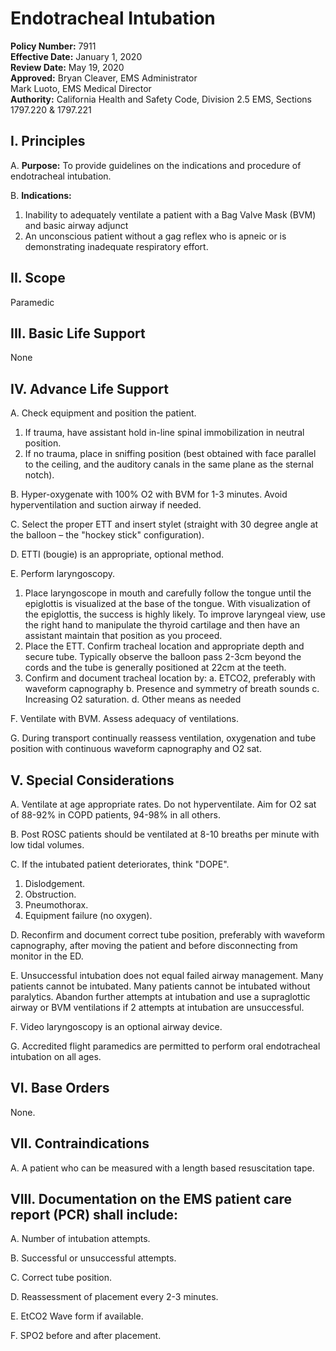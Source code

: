 # Endotracheal Intubation

**Policy Number:** 7911  
**Effective Date:** January 1, 2020  
**Review Date:** May 19, 2020  
**Approved:** Bryan Cleaver, EMS Administrator  
Mark Luoto, EMS Medical Director  
**Authority:** California Health and Safety Code, Division 2.5 EMS, Sections 1797.220 & 1797.221

## I. Principles

A. **Purpose:** To provide guidelines on the indications and procedure of endotracheal intubation.

B. **Indications:**
1. Inability to adequately ventilate a patient with a Bag Valve Mask (BVM) and basic airway adjunct
2. An unconscious patient without a gag reflex who is apneic or is demonstrating inadequate respiratory effort.

## II. Scope

Paramedic

## III. Basic Life Support

None

## IV. Advance Life Support

A. Check equipment and position the patient.
1. If trauma, have assistant hold in-line spinal immobilization in neutral position.
2. If no trauma, place in sniffing position (best obtained with face parallel to the ceiling, and the auditory canals in the same plane as the sternal notch).

B. Hyper-oxygenate with 100% O2 with BVM for 1-3 minutes. Avoid hyperventilation and suction airway if needed.

C. Select the proper ETT and insert stylet (straight with 30 degree angle at the balloon – the "hockey stick" configuration).

D. ETTI (bougie) is an appropriate, optional method.

E. Perform laryngoscopy.
1. Place laryngoscope in mouth and carefully follow the tongue until the epiglottis is visualized at the base of the tongue. With visualization of the epiglottis, the success is highly likely. To improve laryngeal view, use the right hand to manipulate the thyroid cartilage and then have an assistant maintain that position as you proceed.
2. Place the ETT. Confirm tracheal location and appropriate depth and secure tube. Typically observe the balloon pass 2-3cm beyond the cords and the tube is generally positioned at 22cm at the teeth.
3. Confirm and document tracheal location by:
   a. ETCO2, preferably with waveform capnography
   b. Presence and symmetry of breath sounds
   c. Increasing O2 saturation.
   d. Other means as needed

F. Ventilate with BVM. Assess adequacy of ventilations.

G. During transport continually reassess ventilation, oxygenation and tube position with continuous waveform capnography and O2 sat.

## V. Special Considerations

A. Ventilate at age appropriate rates. Do not hyperventilate. Aim for O2 sat of 88-92% in COPD patients, 94-98% in all others.

B. Post ROSC patients should be ventilated at 8-10 breaths per minute with low tidal volumes.

C. If the intubated patient deteriorates, think "DOPE".
1. Dislodgement.
2. Obstruction.
3. Pneumothorax.
4. Equipment failure (no oxygen).

D. Reconfirm and document correct tube position, preferably with waveform capnography, after moving the patient and before disconnecting from monitor in the ED.

E. Unsuccessful intubation does not equal failed airway management. Many patients cannot be intubated. Many patients cannot be intubated without paralytics. Abandon further attempts at intubation and use a supraglottic airway or BVM ventilations if 2 attempts at intubation are unsuccessful.

F. Video laryngoscopy is an optional airway device.

G. Accredited flight paramedics are permitted to perform oral endotracheal intubation on all ages.

## VI. Base Orders

None.

## VII. Contraindications

A. A patient who can be measured with a length based resuscitation tape.

## VIII. Documentation on the EMS patient care report (PCR) shall include:

A. Number of intubation attempts.

B. Successful or unsuccessful attempts.

C. Correct tube position.

D. Reassessment of placement every 2-3 minutes.

E. EtCO2 Wave form if available.

F. SPO2 before and after placement.



